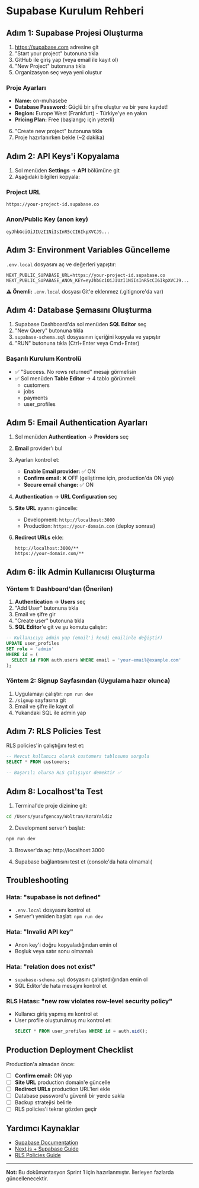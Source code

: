 # Supabase Kurulum Rehberi

## Adım 1: Supabase Projesi Oluşturma

1. https://supabase.com adresine git
2. "Start your project" butonuna tıkla
3. GitHub ile giriş yap (veya email ile kayıt ol)
4. "New Project" butonuna tıkla
5. Organizasyon seç veya yeni oluştur

### Proje Ayarları
- **Name:** on-muhasebe
- **Database Password:** Güçlü bir şifre oluştur ve bir yere kaydet!
- **Region:** Europe West (Frankfurt) - Türkiye'ye en yakın
- **Pricing Plan:** Free (başlangıç için yeterli)

6. "Create new project" butonuna tıkla
7. Proje hazırlanırken bekle (~2 dakika)

## Adım 2: API Keys'i Kopyalama

1. Sol menüden **Settings** → **API** bölümüne git
2. Aşağıdaki bilgileri kopyala:

### Project URL
```
https://your-project-id.supabase.co
```

### Anon/Public Key (anon key)
```
eyJhbGciOiJIUzI1NiIsInR5cCI6IkpXVCJ9...
```

## Adım 3: Environment Variables Güncelleme

`.env.local` dosyasını aç ve değerleri yapıştır:

```env
NEXT_PUBLIC_SUPABASE_URL=https://your-project-id.supabase.co
NEXT_PUBLIC_SUPABASE_ANON_KEY=eyJhbGciOiJIUzI1NiIsInR5cCI6IkpXVCJ9...
```

**⚠️ Önemli:** `.env.local` dosyası Git'e eklenmez (.gitignore'da var)

## Adım 4: Database Şemasını Oluşturma

1. Supabase Dashboard'da sol menüden **SQL Editor** seç
2. "New Query" butonuna tıkla
3. `supabase-schema.sql` dosyasının içeriğini kopyala ve yapıştır
4. "RUN" butonuna tıkla (Ctrl+Enter veya Cmd+Enter)

### Başarılı Kurulum Kontrolü
- ✅ "Success. No rows returned" mesajı görmelisin
- ✅ Sol menüden **Table Editor** → 4 tablo görünmeli:
  - customers
  - jobs
  - payments
  - user_profiles

## Adım 5: Email Authentication Ayarları

1. Sol menüden **Authentication** → **Providers** seç
2. **Email** provider'ı bul
3. Ayarları kontrol et:
   - **Enable Email provider:** ✅ ON
   - **Confirm email:** ❌ OFF (geliştirme için, production'da ON yap)
   - **Secure email change:** ✅ ON

4. **Authentication** → **URL Configuration** seç
5. **Site URL** ayarını güncelle:
   - Development: `http://localhost:3000`
   - Production: `https://your-domain.com` (deploy sonrası)

6. **Redirect URLs** ekle:
   ```
   http://localhost:3000/**
   https://your-domain.com/**
   ```

## Adım 6: İlk Admin Kullanıcısı Oluşturma

### Yöntem 1: Dashboard'dan (Önerilen)

1. **Authentication** → **Users** seç
2. "Add User" butonuna tıkla
3. Email ve şifre gir
4. "Create user" butonuna tıkla
5. **SQL Editor**'e git ve şu komutu çalıştır:

```sql
-- Kullanıcıyı admin yap (email'i kendi emailinle değiştir)
UPDATE user_profiles
SET role = 'admin'
WHERE id = (
  SELECT id FROM auth.users WHERE email = 'your-email@example.com'
);
```

### Yöntem 2: Signup Sayfasından (Uygulama hazır olunca)

1. Uygulamayı çalıştır: `npm run dev`
2. `/signup` sayfasına git
3. Email ve şifre ile kayıt ol
4. Yukarıdaki SQL ile admin yap

## Adım 7: RLS Policies Test

RLS policies'in çalıştığını test et:

```sql
-- Mevcut kullanıcı olarak customers tablosunu sorgula
SELECT * FROM customers;

-- Başarılı olursa RLS çalışıyor demektir ✅
```

## Adım 8: Localhost'ta Test

1. Terminal'de proje dizinine git:
```bash
cd /Users/yusufgencay/Woltran/AzraYaldiz
```

2. Development server'ı başlat:
```bash
npm run dev
```

3. Browser'da aç: http://localhost:3000

4. Supabase bağlantısını test et (console'da hata olmamalı)

## Troubleshooting

### Hata: "supabase is not defined"
- `.env.local` dosyasını kontrol et
- Server'ı yeniden başlat: `npm run dev`

### Hata: "Invalid API key"
- Anon key'i doğru kopyaladığından emin ol
- Boşluk veya satır sonu olmamalı

### Hata: "relation does not exist"
- `supabase-schema.sql` dosyasını çalıştırdığından emin ol
- SQL Editor'de hata mesajını kontrol et

### RLS Hatası: "new row violates row-level security policy"
- Kullanıcı giriş yapmış mı kontrol et
- User profile oluşturulmuş mu kontrol et:
  ```sql
  SELECT * FROM user_profiles WHERE id = auth.uid();
  ```

## Production Deployment Checklist

Production'a almadan önce:

- [ ] **Confirm email:** ON yap
- [ ] **Site URL** production domain'e güncelle
- [ ] **Redirect URLs** production URL'leri ekle
- [ ] Database password'u güvenli bir yerde sakla
- [ ] Backup stratejisi belirle
- [ ] RLS policies'i tekrar gözden geçir

## Yardımcı Kaynaklar

- [Supabase Documentation](https://supabase.com/docs)
- [Next.js + Supabase Guide](https://supabase.com/docs/guides/auth/auth-helpers/nextjs)
- [RLS Policies Guide](https://supabase.com/docs/guides/auth/row-level-security)

---

**Not:** Bu dokümantasyon Sprint 1 için hazırlanmıştır. İlerleyen fazlarda güncellenecektir.
